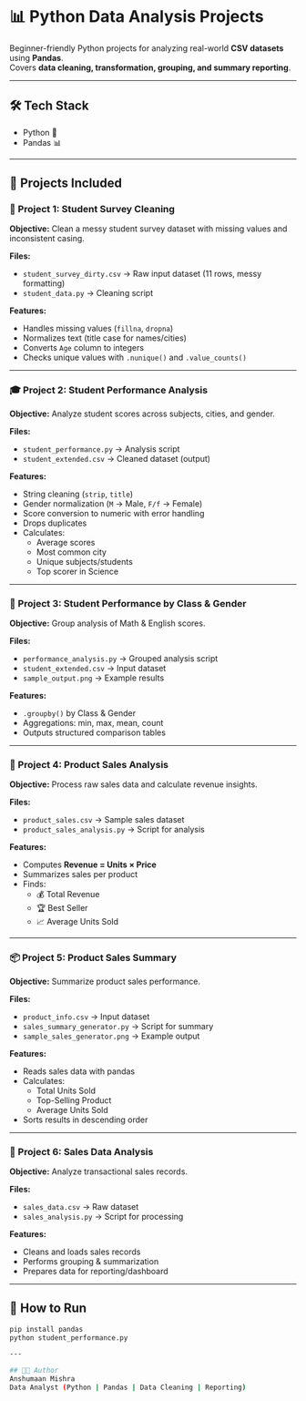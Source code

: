 # 📊 Python Data Analysis Projects  

Beginner-friendly Python projects for analyzing real-world **CSV datasets** using **Pandas**.  
Covers **data cleaning, transformation, grouping, and summary reporting**.  

---

## 🛠️ Tech Stack  
- Python 🐍  
- Pandas 📊  

---

## 📂 Projects Included  

### 🧹 Project 1: Student Survey Cleaning  
**Objective:** Clean a messy student survey dataset with missing values and inconsistent casing.  

**Files:**  
- `student_survey_dirty.csv` → Raw input dataset (11 rows, messy formatting)  
- `student_data.py` → Cleaning script  

**Features:**  
- Handles missing values (`fillna`, `dropna`)  
- Normalizes text (title case for names/cities)  
- Converts `Age` column to integers  
- Checks unique values with `.nunique()` and `.value_counts()`  

---

### 🎓 Project 2: Student Performance Analysis  
**Objective:** Analyze student scores across subjects, cities, and gender.  

**Files:**  
- `student_performance.py` → Analysis script  
- `student_extended.csv` → Cleaned dataset (output)  

**Features:**  
- String cleaning (`strip`, `title`)  
- Gender normalization (`M` → Male, `F/f` → Female)  
- Score conversion to numeric with error handling  
- Drops duplicates  
- Calculates:  
  - Average scores  
  - Most common city  
  - Unique subjects/students  
  - Top scorer in Science  

---

### 🧠 Project 3: Student Performance by Class & Gender  
**Objective:** Group analysis of Math & English scores.  

**Files:**  
- `performance_analysis.py` → Grouped analysis script  
- `student_extended.csv` → Input dataset  
- `sample_output.png` → Example results  

**Features:**  
- `.groupby()` by Class & Gender  
- Aggregations: min, max, mean, count  
- Outputs structured comparison tables  

---

### 🛒 Project 4: Product Sales Analysis  
**Objective:** Process raw sales data and calculate revenue insights.  

**Files:**  
- `product_sales.csv` → Sample sales dataset  
- `product_sales_analysis.py` → Script for analysis  

**Features:**  
- Computes **Revenue = Units × Price**  
- Summarizes sales per product  
- Finds:  
  - 💰 Total Revenue  
  - 🏆 Best Seller  
  - 📈 Average Units Sold  

---

### 📦 Project 5: Product Sales Summary  
**Objective:** Summarize product sales performance.  

**Files:**  
- `product_info.csv` → Input dataset  
- `sales_summary_generator.py` → Script for summary  
- `sample_sales_generator.png` → Example output  

**Features:**  
- Reads sales data with pandas  
- Calculates:  
  - Total Units Sold  
  - Top-Selling Product  
  - Average Units Sold  
- Sorts results in descending order  

---

### 📑 Project 6: Sales Data Analysis  
**Objective:** Analyze transactional sales records.  

**Files:**  
- `sales_data.csv` → Raw dataset  
- `sales_analysis.py` → Script for processing  

**Features:**  
- Cleans and loads sales records  
- Performs grouping & summarization  
- Prepares data for reporting/dashboard  

---

## 🚀 How to Run  

```bash
pip install pandas
python student_performance.py

---

## 👨‍💻 Author
Anshumaan Mishra
Data Analyst (Python | Pandas | Data Cleaning | Reporting)

